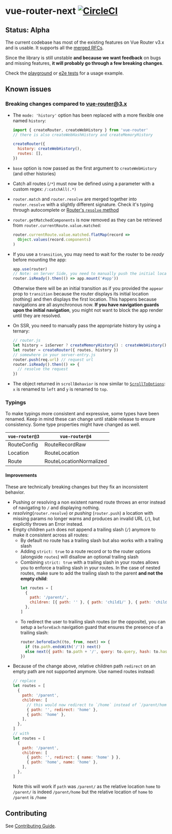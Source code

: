 # vue-router-next [![CircleCI](https://circleci.com/gh/vuejs/vue-router-next.svg?style=svg)](https://circleci.com/gh/vuejs/vue-router-next)

## Status: Alpha

The current codebase has most of the existing features on Vue Router v3.x and is usable. It supports all the [merged RFCs](https://github.com/vuejs/rfcs/pulls?q=is%3Apr+is%3Amerged+label%3Arouter).

Since the library is still unstable **and because we want feedback** on bugs and missing features, **it will probably go through a few breaking changes**.

Check the [playground](https://github.com/vuejs/vue-router-next/tree/master/playground) or [e2e tests](https://github.com/vuejs/vue-router-next/tree/master/e2e/modal) for a usage example.

## Known issues

### Breaking changes compared to vue-router@3.x

- The `mode: 'history'` option has been replaced with a more flexible one named `history`:

  ```js
  import { createRouter, createWebHistory } from 'vue-router'
  // there is also createWebHashHistory and createMemoryHistory

  createRouter({
    history: createWebHistory(),
    routes: [],
  })
  ```

- `base` option is now passed as the first argument to `createWebHistory` (and other histories)
- Catch all routes (`/*`) must now be defined using a parameter with a custom regex: `/:catchAll(.*)`
- `router.match` and `router.resolve` are merged together into `router.resolve` with a slightly different signature. Check it's typing through autocomplete or [Router's `resolve` method](https://github.com/vuejs/vue-router-next/blob/master/src/router.ts)
- `router.getMatchedComponents` is now removed as they can be retrieved from `router.currentRoute.value.matched`:
  ```js
  router.currentRoute.value.matched.flatMap(record =>
    Object.values(record.components)
  )
  ```
- If you use a `transition`, you may need to wait for the router to be _ready_ before mounting the app:
  ```js
  app.use(router)
  // Note: on Server Side, you need to manually push the initial location
  router.isReady().then(() => app.mount('#app'))
  ```
  Otherwise there will be an initial transition as if you provided the `appear` prop to `transition` because the router displays its initial location (nothing) and then displays the first location. This happens because navigations are all asynchronous now. **If you have navigation guards upon the initial navigation**, you might not want to block the app render until they are resolved.
- On SSR, you need to manually pass the appropriate history by using a ternary:
  ```js
  // router.js
  let history = isServer ? createMemoryHistory() : createWebHistory()
  let router = createRouter({ routes, history })
  // somewhere in your server-entry.js
  router.push(req.url) // request url
  router.isReady().then(() => {
    // resolve the request
  })
  ```
- The object returned in `scrollBehavior` is now similar to [`ScrollToOptions`](https://developer.mozilla.org/en-US/docs/Web/API/ScrollToOptions): `x` is renamed to `left` and `y` is renamed to `top`.

### Typings

To make typings more consistent and expressive, some types have been renamed. Keep in mind these can change until stable release to ensure consistency. Some type properties might have changed as well.

| `vue-router@3` | `vue-router@4`          |
| -------------- | ----------------------- |
| RouteConfig    | RouteRecordRaw          |
| Location       | RouteLocation           |
| Route          | RouteLocationNormalized |

#### Improvements

These are technically breaking changes but they fix an inconsistent behavior.

- Pushing or resolving a non existent named route throws an error instead of navigating to `/` and displaying nothing.
- _resolving_(`router.resolve`) or _pushing_ (`router.push`) a location with missing params no longer warns and produces an invalid URL (`/`), but explicitly throws an Error instead.
- Empty children `path` does not append a trailing slash (`/`) anymore to make it consistent across all routes:
  - By default no route has a trailing slash but also works with a trailing slash
  - Adding `strict: true` to a route record or to the router options (alongside `routes`) will disallow an optional trailing slash
  - Combining `strict: true` with a trailing slash in your routes allows you to enforce a trailing slash in your routes. In the case of nested routes, make sure to add the trailing slash to the parent **and not the empty child**:
    ```js
    let routes = [
      {
        path: '/parent/',
        children: [{ path: '' }, { path: 'child1/' }, { path: 'child2/' }],
      },
    ]
    ```
  - To redirect the user to trailing slash routes (or the opposite), you can setup a `beforeEach` navigation guard that ensures the presence of a trailing slash:
    ```js
    router.beforeEach((to, from, next) => {
      if (to.path.endsWith('/')) next()
      else next({ path: to.path + '/', query: to.query, hash: to.hash })
    })
    ```
- Because of the change above, relative children path `redirect` on an empty path are not supported anymore. Use named routes instead:
  ```js
  // replace
  let routes = [
    {
      path: '/parent',
      children: [
        // this would now redirect to `/home` instead of `/parent/home`
        { path: '', redirect: 'home' },
        { path: 'home' },
      ],
    },
  ]
  // with
  let routes = [
    {
      path: '/parent',
      children: [
        { path: '', redirect: { name: 'home' } },
        { path: 'home', name: 'home' },
      ],
    },
  ]
  ```
  Note this will work if `path` was `/parent/` as the relative location `home` to `/parent/` is indeed `/parent/home` but the relative location of `home` to `/parent` is `/home`

## Contributing

See [Contributing Guide](https://github.com/vuejs/vue-router-next/blob/master/.github/contributing.md).
